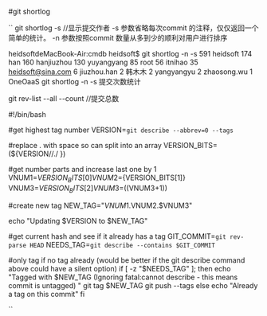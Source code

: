 #git shortlog

``
git shortlog -s //显示提交作者
-s 参数省略每次commit 的注释，仅仅返回一个简单的统计。
-n 参数按照commit 数量从多到少的顺利对用户进行排序

heidsoftdeMacBook-Air:cmdb heidsoft$ git shortlog -n -s
   591  heidsoft
   174  han
   160  hanjiuzhou
   130  yuyangyang
    85  root
    56  itnihao
    35  heidsoft@sina.com
     6  jiuzhou.han
     2  韩木木
     2  yangyangyu
     2  zhaosong.wu
     1  OneOaaS
git shortlog -n -s 提交次数统计

git rev-list --all --count //提交总数


#!/bin/bash

#get highest tag number
VERSION=`git describe --abbrev=0 --tags`

#replace . with space so can split into an array
VERSION_BITS=(${VERSION//./ })

#get number parts and increase last one by 1
VNUM1=${VERSION_BITS[0]}
VNUM2=${VERSION_BITS[1]}
VNUM3=${VERSION_BITS[2]}
VNUM3=$((VNUM3+1))

#create new tag
NEW_TAG="$VNUM1.$VNUM2.$VNUM3"

echo "Updating $VERSION to $NEW_TAG"

#get current hash and see if it already has a tag
GIT_COMMIT=`git rev-parse HEAD`
NEEDS_TAG=`git describe --contains $GIT_COMMIT`

#only tag if no tag already (would be better if the git describe command above could have a silent option)
if [ -z "$NEEDS_TAG" ]; then
    echo "Tagged with $NEW_TAG (Ignoring fatal:cannot describe - this means commit is untagged) "
    git tag $NEW_TAG
    git push --tags
else
    echo "Already a tag on this commit"
fi

``
